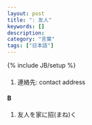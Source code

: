 ```yaml
---
layout: post
title: ": 友人"
keywords: []
description: 
category: "言葉"
tags: ["日本語"]
---
```

{% include JB/setup %}

####
1. 連絡先: contact address


#### B
1. 友人を家に招(まね)く

